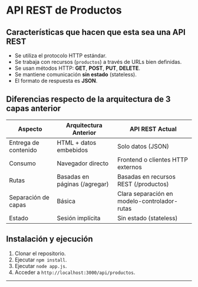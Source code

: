 # API REST de Productos

## Características que hacen que esta sea una API REST

- Se utiliza el protocolo HTTP estándar.
- Se trabaja con recursos (`productos`) a través de URLs bien definidas.
- Se usan métodos HTTP: **GET**, **POST**, **PUT**, **DELETE**.
- Se mantiene comunicación **sin estado** (stateless).
- El formato de respuesta es **JSON**.

## Diferencias respecto de la arquitectura de 3 capas anterior

| Aspecto                | Arquitectura Anterior         | API REST Actual                      |
|-------------------------|--------------------------------|--------------------------------------|
| Entrega de contenido     | HTML + datos embebidos         | Solo datos (JSON)                    |
| Consumo                  | Navegador directo             | Frontend o clientes HTTP externos    |
| Rutas                    | Basadas en páginas (/agregar) | Basadas en recursos REST (/productos) |
| Separación de capas      | Básica                         | Clara separación en modelo-controlador-rutas |
| Estado                   | Sesión implícita               | Sin estado (stateless)               |

## Instalación y ejecución

1. Clonar el repositorio.
2. Ejecutar `npm install`.
3. Ejecutar `node app.js`.
4. Acceder a `http://localhost:3000/api/productos`.

---

